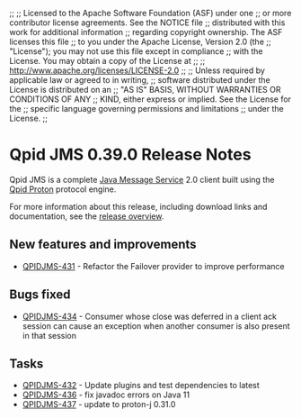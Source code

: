;;
;; Licensed to the Apache Software Foundation (ASF) under one
;; or more contributor license agreements.  See the NOTICE file
;; distributed with this work for additional information
;; regarding copyright ownership.  The ASF licenses this file
;; to you under the Apache License, Version 2.0 (the
;; "License"); you may not use this file except in compliance
;; with the License.  You may obtain a copy of the License at
;; 
;;   http://www.apache.org/licenses/LICENSE-2.0
;; 
;; Unless required by applicable law or agreed to in writing,
;; software distributed under the License is distributed on an
;; "AS IS" BASIS, WITHOUT WARRANTIES OR CONDITIONS OF ANY
;; KIND, either express or implied.  See the License for the
;; specific language governing permissions and limitations
;; under the License.
;;

# Qpid JMS 0.39.0 Release Notes

Qpid JMS is a complete [Java Message Service][jms] 2.0 client built
using the [Qpid Proton]({{site_url}}/proton/index.html) protocol
engine.

For more information about this release, including download links and
documentation, see the [release overview](index.html).

[jms]: http://en.wikipedia.org/wiki/Java_Message_Service


## New features and improvements

 - [QPIDJMS-431](https://issues.apache.org/jira/browse/QPIDJMS-431) - Refactor the Failover provider to improve performance

## Bugs fixed

 - [QPIDJMS-434](https://issues.apache.org/jira/browse/QPIDJMS-434) - Consumer whose close was deferred in a client ack session can cause an exception when another consumer is also present in that session

## Tasks

 - [QPIDJMS-432](https://issues.apache.org/jira/browse/QPIDJMS-432) - Update plugins and test dependencies to latest
 - [QPIDJMS-436](https://issues.apache.org/jira/browse/QPIDJMS-436) - fix javadoc errors on Java 11
 - [QPIDJMS-437](https://issues.apache.org/jira/browse/QPIDJMS-437) - update to proton-j 0.31.0